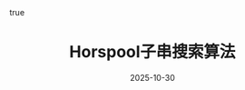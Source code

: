 ﻿---
title: "Horspool子串搜索算法"
date: 2025-10-30
tags: ["算法","字符串","子串搜索","Boyer-Moore算法","Horspool算法"]
categories: ["算法原理"]
draft: false
math: true
---
